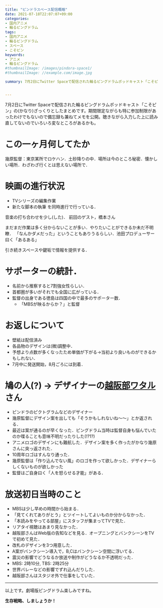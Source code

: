 ```yaml
---
title: "ピンドラスペース配信概略"
date: 2021-07-18T22:07:07+09:00
categories:
- 国内アニメ
- 輪るピングドラム
tags:
- 国内アニメ
- 輪るピングドラム
- スペース
- こそピン
keywords:
- アニメ
- 輪るピングドラム
#thumbnailImage: /images/pindora-space1/
#thumbnailImage: //example.com/image.jpg

summary: 7月2日にTwitter Spaceで配信された輪るピングドラムポッドキャスト「こそピン」の(かなり)ざっくりとしたまとめです。聴きながら入力した上に読み直してないのでいろいろ変なところがあるかも。


---
```

7月2日にTwitter Spaceで配信された輪るピングドラムポッドキャスト「こそピン」の(かなり)ざっくりとしたまとめです。期間限定ながらも特に参加制限があったわけでもないので備忘録も兼ねてメモを公開。聴きながら入力した上に読み直してないのでいろいろ変なところがあるかも。


<!--toc-->

# この一ヶ月何してたか
幾原監督：東京某所でロケハン．土砂降りの中．場所は今のところ秘密．懐かしい場所．わざわざ行くとは思えない場所で．

# 映画の進行状況
- TVシリーズの編集作業
- 新たな脚本の執筆
を同時進行で行っている．

音楽の打ち合わせを少し(した)．
前回のゲスト，橋本さん

まだまだ作業は多く分からないことが多い．やりたいことができるか未だ不明瞭．
「なんかダメだった」ということもありうるらしい．池田プロデューサー曰く「あるある」

引き続きスペースや鍵垢で情報を提供する．

# サポーターの統計．
- 名前から推察すると7割強女性らしい．
- 首都圏が多いがそれでも全国に広がっている．
- 監督の出身である徳島は四国の中で最多のサポーター数．  
    - 「MBSが映るからか？」と監督


# お返しについて
- 壁紙は配信済み
- 各品物のデザインは(微)調整中．
- 予想より点数が多くなったため単価が下がる→当初より良いものができるかもしれない．
- 7月中に発送開始，8月ごろには到着．

# 鳩の人(?) -> デザイナーの[越阪部ワタル](https://twitter.com/lvdctv)さん
- ピンドラのピクトグラムなどのデザイナー
- 幾原監督にデザイン案を出しても「そうかもしれないね〜〜」とか返される．
- 最近は案が通るのが早くなった．ピングドラム当時は監督自身も悩んでいたのか喋ることも意味不明だったりした(!?1?)
- アニメロゴのデザインにも難航した．デザイン案を多く作ったがかなり幾原さんに突っ返された．
- 10周年ロゴはすんなり通った．
- 幾原監督は「作り込んでない風」のロゴを作って欲しかった．デザイナーらしくないものが欲しかった
- 監督はご自身曰く「人を怒らせる才能」がある．




# 放送初日当時のこと 
- MBSは少し早めの時間から始まる．
- 「見てくれてありがとう」とツイートしてよいものか分からなかった．
- 「本読みをやってる部屋」にスタッフが集まってTVで見た．
- リアタイ視聴はあまり見なかった．
- 越阪部さんはWeb版の告知などを見る．オープニングとバンクシーンをTVで初めて見た．
- 改札のデザインを3つ用意した．
- A案がバンクシーン導入で，B,Cはバンクシーン空間に浮いてる．
- 震災の影響でどうなるか放送や制作がどうなるか不透明だった．
- MBS: 2時10分, TBS: 2時25分
- 世界バレーなどの影響でずれ込んだりした．
- 越阪部さんはスタジオ外で仕事をしていた．

---

以上です。劇場版ピングドラム楽しみですね。

 **生存戦略、しましょうか！**

